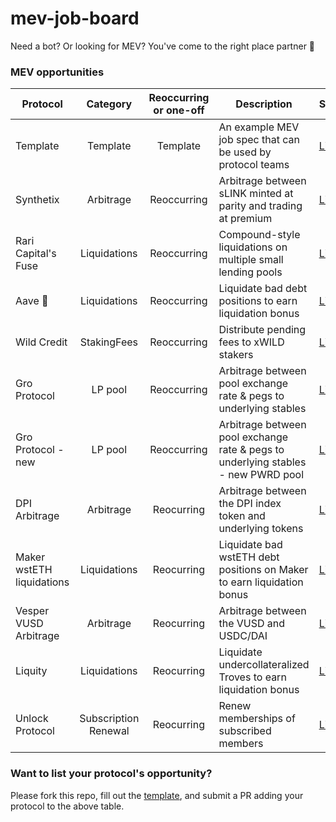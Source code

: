 # mev-job-board

Need a bot? Or looking for MEV? You've come to the right place partner 🤠

### MEV opportunities

| Protocol            |   Category   | Reoccurring or one-off | Description                                                     | Spec                                    |
| ------------------- | :----------: | :--------------------: | --------------------------------------------------------------- | --------------------------------------- |
| Template            |   Template   |        Template        | An example MEV job spec that can be used by protocol teams      | [Link](/specs/template.md)              |
| Synthetix           |  Arbitrage  |       Reoccurring      | Arbitrage between sLINK minted at parity and trading at premium | [Link](/specs/synthetix-link-wrappr.md) |
| Rari Capital's Fuse | Liquidations |       Reoccurring      | Compound-style liquidations on multiple small lending pools     | [Link](/specs/fuse.md)                  |
| Aave 👻             | Liquidations |       Reoccurring      | Liquidate bad debt positions to earn liquidation bonus          | [Link](/specs/aave-liquidations.md) |
| Wild Credit             | StakingFees |       Reoccurring      | Distribute pending fees to xWILD stakers          | [Link](/specs/wild-credit.md) |
| Gro Protocol             | LP pool |       Reoccurring      | Arbitrage between pool exchange rate & pegs to underlying stables            | [Link](/specs/gro.md) |
| Gro Protocol - new            | LP pool |       Reoccurring      | Arbitrage between pool exchange rate & pegs to underlying stables - new PWRD pool            | [Link](/specs/gro_PWRD.md) |
| DPI Arbitrage        | Arbitrage   | Reocurring                 | Arbitrage between the DPI index token and underlying tokens | [Link](/specs/dpi-arbitrage.md)
| Maker wstETH liquidations        | Liquidations   | Reocurring                 | Liquidate bad wstETH debt positions on Maker to earn liquidation bonus | [Link](/specs/maker-wsteth-liquidations.md)
| Vesper VUSD Arbitrage        | Arbitrage   | Reocurring                 | Arbitrage between the VUSD and USDC/DAI | [Link](/specs/vusd-arbitrage.md)
| Liquity             | Liquidations |       Reocurring       | Liquidate undercollateralized Troves to earn liquidation bonus  | [Link](/specs/liquity-liquidations.md)  |
| Unlock Protocol             | Subscription Renewal |       Reocurring       | Renew memberships of subscribed members | [Link](/specs/unlock-recurring-memberships.md)  |

### Want to list your protocol's opportunity?

Please fork this repo, fill out the [template](/specs/template.md), and submit a PR adding your protocol to the above table.
